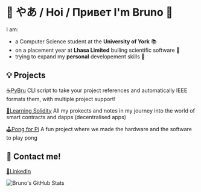 # :raised_hands: やあ / Hoi / Привет I'm Bruno :raised_hands:
I am: 
- a Computer Science student at the **University of York** :books:
- on a placement year at **Lhasa Limited** builing scientific software :microscope:
- trying to expand my **personal** developement skills :seedling:

## :bulb: Projects
[:coffee:PyBru](https://github.com/BrunoDavies/pyBru) CLI script to take your project references and automatically IEEE formats them, with multiple project support! 

[:brain:Learning Solidity](https://github.com/BrunoDavies/Learning-Solidity) All my prokects and notes in my journey into the world of smart contracts and dapps (decentralised apps)

[:joystick:Pong for Pi](https://github.com/BrunoDavies/pongProjectY1) A fun project where we made the hardware and the software to play pong

## :speech_balloon: Contact me!
[:link:LinkedIn](https://www.linkedin.com/in/bruno-davies-653a05175)

![Bruno's GitHub Stats](https://github-readme-stats.vercel.app/api?username=brunodavies&count_private=true&show_icons=true&theme=gruvbox)

